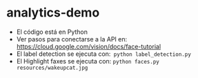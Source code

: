 # analytics-demo
* El código está en Python
* Ver pasos para conectarse a la API en: https://cloud.google.com/vision/docs/face-tutorial
* El label detection se ejecuta con:` python label_detection.py`
* El Highlight faxes se ejecuta con: `python faces.py resources/wakeupcat.jpg`
